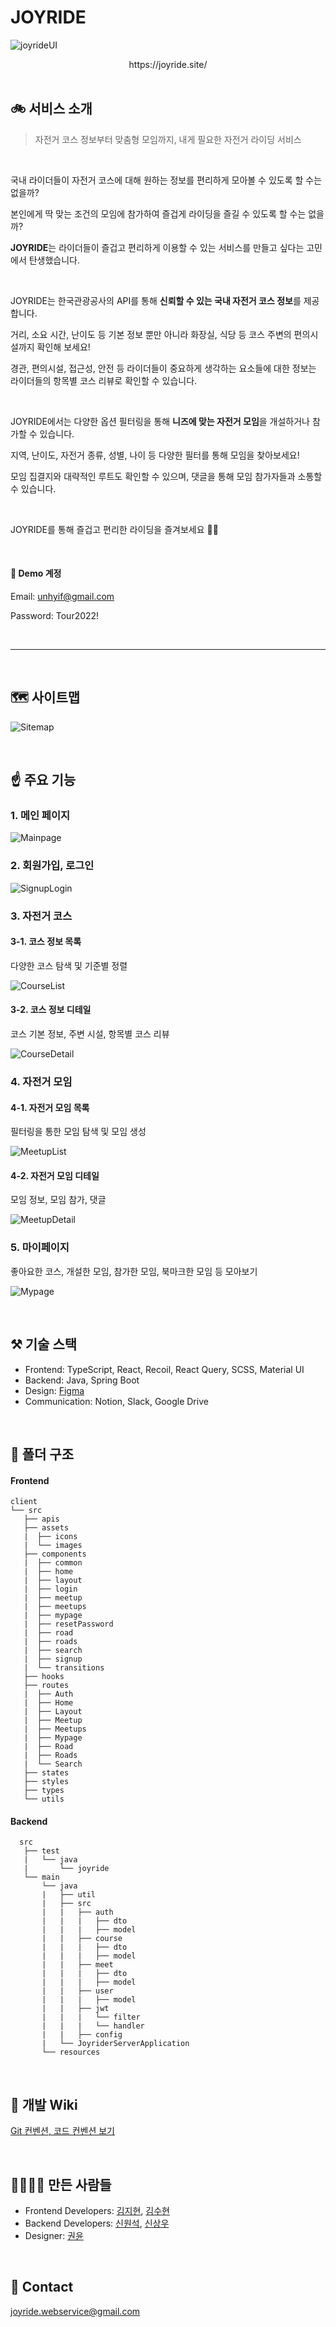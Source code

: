 # JOYRIDE

![joyrideUI](https://user-images.githubusercontent.com/90044231/200184168-2d2cf3ab-389d-463d-86af-425f6279ffbb.png)

<div align='center'>https://joyride.site/</div>

<br>

## 🚲 서비스 소개

> 자전거 코스 정보부터 맞춤형 모임까지, 내게 필요한 자전거 라이딩 서비스

<br/>

국내 라이더들이 자전거 코스에 대해 원하는 정보를 편리하게 모아볼 수 있도록 할 수는 없을까?

본인에게 딱 맞는 조건의 모임에 참가하여 즐겁게 라이딩을 즐길 수 있도록 할 수는 없을까?

**JOYRIDE**는 라이더들이 즐겁고 편리하게 이용할 수 있는 서비스를 만들고 싶다는 고민에서 탄생했습니다.

<br/>

JOYRIDE는 한국관광공사의 API를 통해 **신뢰할 수 있는 국내 자전거 코스 정보**를 제공합니다.

거리, 소요 시간, 난이도 등 기본 정보 뿐만 아니라 화장실, 식당 등 코스 주변의 편의시설까지 확인해 보세요!

경관, 편의시설, 접근성, 안전 등 라이더들이 중요하게 생각하는 요소들에 대한 정보는 라이더들의 항목별 코스 리뷰로 확인할 수 있습니다.

<br/>

JOYRIDE에서는 다양한 옵션 필터링을 통해 **니즈에 맞는 자전거 모임**을 개설하거나 참가할 수 있습니다.

지역, 난이도, 자전거 종류, 성별, 나이 등 다양한 필터를 통해 모임을 찾아보세요!

모임 집결지와 대략적인 루트도 확인할 수 있으며, 댓글을 통해 모임 참가자들과 소통할 수 있습니다.

<br/>

JOYRIDE를 통해 즐겁고 편리한 라이딩을 즐겨보세요 🚴‍♂️

<br/>

#### 🌱 Demo 계정

Email: unhyif@gmail.com

Password: Tour2022!

<br/>

---

<br/>

## 🗺️ 사이트맵

![Sitemap](https://user-images.githubusercontent.com/93528293/200178733-d8c3ff72-6ad5-4514-baf3-775dd00be688.png)

<br>

## ☝️ 주요 기능

### 1. 메인 페이지

![Mainpage](https://user-images.githubusercontent.com/90044231/200187302-6477d79e-fb39-41f1-8adf-de6809706ea5.png)

### 2. 회원가입, 로그인

![SignupLogin](https://user-images.githubusercontent.com/90044231/200187551-49e82d1b-d0c0-42af-b47d-7c2bd41ff1c3.png)

### 3. 자전거 코스

#### 3-1. 코스 정보 목록

다양한 코스 탐색 및 기준별 정렬

![CourseList](https://user-images.githubusercontent.com/90044231/200187943-e81d2791-f48d-491a-9c25-69fe98bf2e79.png)

#### 3-2. 코스 정보 디테일

코스 기본 정보, 주변 시설, 항목별 코스 리뷰

![CourseDetail](https://user-images.githubusercontent.com/90044231/200188114-938cee2e-cbe2-4a56-bd6a-3aed9e09f258.png)

### 4. 자전거 모임

#### 4-1. 자전거 모임 목록

필터링을 통한 모임 탐색 및 모임 생성

![MeetupList](https://user-images.githubusercontent.com/90044231/200188307-2ef54923-ee51-4e9a-849b-d73e777f24b9.png)

#### 4-2. 자전거 모임 디테일

모임 정보, 모임 참가, 댓글

![MeetupDetail](https://user-images.githubusercontent.com/90044231/200188386-a8e18bc4-7f92-46ea-95a8-a8e5cae30772.png)

### 5. 마이페이지

좋아요한 코스, 개설한 모임, 참가한 모임, 북마크한 모임 등 모아보기

![Mypage](https://user-images.githubusercontent.com/90044231/200188522-af8d3fc8-133f-480d-8875-4d3d77d96b37.png)

<br>

## ⚒️ 기술 스택

- Frontend: TypeScript, React, Recoil, React Query, SCSS, Material UI
- Backend: Java, Spring Boot
- Design: [Figma](https://www.figma.com/file/SdFr421vxg8o2MfQs3RVPo/JOYRIDE-Design?node-id=0%3A1)
- Communication: Notion, Slack, Google Drive

<br>

## 📁 폴더 구조

#### Frontend

```
client
└── src
   ├── apis
   ├── assets
   |  ├── icons
   |  └── images
   ├── components
   |  ├── common
   |  ├── home
   |  ├── layout
   |  ├── login
   |  ├── meetup
   |  ├── meetups
   |  ├── mypage
   |  ├── resetPassword
   |  ├── road
   |  ├── roads
   |  ├── search
   |  ├── signup
   |  └── transitions
   ├── hooks
   ├── routes
   |  ├── Auth
   |  ├── Home
   |  ├── Layout
   |  ├── Meetup
   |  ├── Meetups
   |  ├── Mypage
   |  ├── Road
   |  ├── Roads
   |  └── Search
   ├── states
   ├── styles
   ├── types
   └── utils
```

#### Backend

```
  src
   ├── test
   |   └── java
   |       └── joyride
   └── main
       └── java
       |   ├── util
       |   ├── src
       |   |   ├── auth
       |   |   |   ├── dto
       |   |   |   ├── model
       |   |   ├── course
       |   |   |   ├── dto
       |   |   |   ├── model
       |   |   ├── meet
       |   |   |   ├── dto
       |   |   |   ├── model
       |   |   ├── user
       |   |   |   ├── model
       |   |   ├── jwt
       |   |   |   └── filter
       |   |   |   └── handler
       |   |   ├── config
       |   └── JoyriderServerApplication
       └── resources
```

<br>

## 📗 개발 Wiki

[Git 컨벤션, 코드 컨벤션 보기](https://github.com/JOY-RIDE/JOYRIDE/wiki/%EA%B0%9C%EB%B0%9C-Wiki)

<br>

## 👨‍👩‍👧‍👦 만든 사람들

- Frontend Developers: [김지현](https://github.com/unhyif), [김수현](https://github.com/SuehyunKim)
- Backend Developers: [신원석](https://github.com/tkddls23), [신상우](https://github.com/sangwoonoel)
- Designer: [권윤](https://github.com/yoonk2)

<br>

## 📧 Contact

[joyride.webservice@gmail.com](mailto:joyride.webservice@gmail.com)
